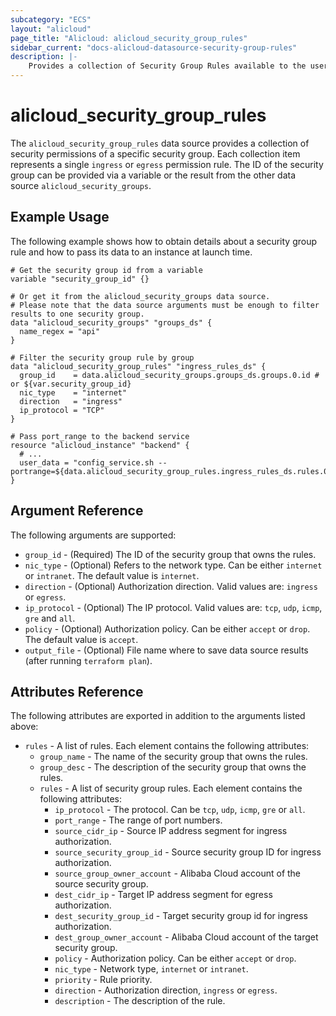 ```yaml
---
subcategory: "ECS"
layout: "alicloud"
page_title: "Alicloud: alicloud_security_group_rules"
sidebar_current: "docs-alicloud-datasource-security-group-rules"
description: |-
    Provides a collection of Security Group Rules available to the user.
---
```


# alicloud\_security\_group\_rules

The `alicloud_security_group_rules` data source provides a collection of security permissions of a specific security group.
Each collection item represents a single `ingress` or `egress` permission rule.
The ID of the security group can be provided via a variable or the result from the other data source `alicloud_security_groups`.

## Example Usage

The following example shows how to obtain details about a security group rule and how to pass its data to an instance at launch time.

```
# Get the security group id from a variable
variable "security_group_id" {}

# Or get it from the alicloud_security_groups data source.
# Please note that the data source arguments must be enough to filter results to one security group.
data "alicloud_security_groups" "groups_ds" {
  name_regex = "api"
}

# Filter the security group rule by group
data "alicloud_security_group_rules" "ingress_rules_ds" {
  group_id    = data.alicloud_security_groups.groups_ds.groups.0.id # or ${var.security_group_id}
  nic_type    = "internet"
  direction   = "ingress"
  ip_protocol = "TCP"
}

# Pass port_range to the backend service
resource "alicloud_instance" "backend" {
  # ...
  user_data = "config_service.sh --portrange=${data.alicloud_security_group_rules.ingress_rules_ds.rules.0.port_range}"
}
```

## Argument Reference

The following arguments are supported:

* `group_id` - (Required) The ID of the security group that owns the rules.
* `nic_type` - (Optional) Refers to the network type. Can be either `internet` or `intranet`. The default value is `internet`.
* `direction` - (Optional) Authorization direction. Valid values are: `ingress` or `egress`.
* `ip_protocol` - (Optional) The IP protocol. Valid values are: `tcp`, `udp`, `icmp`, `gre` and `all`.
* `policy` - (Optional) Authorization policy. Can be either `accept` or `drop`. The default value is `accept`.
* `output_file` - (Optional) File name where to save data source results (after running `terraform plan`).

## Attributes Reference

The following attributes are exported in addition to the arguments listed above:

* `rules` - A list of rules. Each element contains the following attributes:
  * `group_name` - The name of the security group that owns the rules.
  * `group_desc` - The description of the security group that owns the rules.
  * `rules` - A list of security group rules. Each element contains the following attributes:
    * `ip_protocol` - The protocol. Can be `tcp`, `udp`, `icmp`, `gre` or `all`.
    * `port_range` - The range of port numbers.
    * `source_cidr_ip` - Source IP address segment for ingress authorization.
    * `source_security_group_id` - Source security group ID for ingress authorization.
    * `source_group_owner_account` - Alibaba Cloud account of the source security group.
    * `dest_cidr_ip` - Target IP address segment for egress authorization.
    * `dest_security_group_id` - Target security group id for ingress authorization.
    * `dest_group_owner_account` - Alibaba Cloud account of the target security group.
    * `policy` - Authorization policy. Can be either `accept` or `drop`.
    * `nic_type` - Network type, `internet` or `intranet`.
    * `priority` - Rule priority.
    * `direction` - Authorization direction, `ingress` or `egress`.
    * `description` - The description of the rule.

